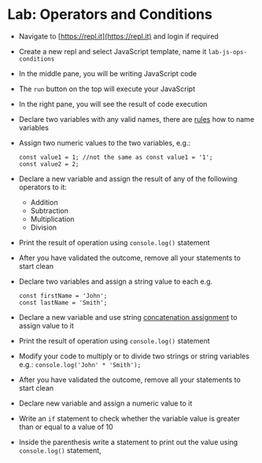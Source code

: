 # Lab: Operators and Conditions

* Navigate to [https://repl.it](https://repl.it) and login if required
* Create a new repl and select JavaScript template, name it `lab-js-ops-conditions`
* In the middle pane, you will be writing JavaScript code
* The `run` button on the top will execute your JavaScript
* In the right pane, you will see the result of code execution
* Declare two variables with any valid names, there are [rules](https://www.dummies.com/web-design-development/javascript/naming-javascript-variables/) how to name variables
* Assign two numeric values to the two variables, e.g.:

  ```text
  const value1 = 1; //not the same as const value1 = '1';
  const value2 = 2;
  ```

* Declare a new variable and assign the result of any of the following operators to it:
  * Addition
  * Subtraction
  * Multiplication
  * Division
* Print the result of operation using `console.log()` statement
* After you have validated the outcome, remove all your statements to start clean
* Declare two variables and assign a string value to each e.g.

  ```text
  const firstName = 'John'; 
  const lastName = 'Smith';
  ```

* Declare a new variable and use string [concatenation assignment](https://docs.onux.com/en-US/Developers/JavaScript-PP/Language/Reference/Expressions/assignment-operators/concatenation) to assign value to it
* Print the result of operation using `console.log()` statement
* Modify your code to multiply or to divide two strings or string variables e.g.: `console.log('John' * 'Smith');`
* After you have validated the outcome, remove all your statements to start clean
* Declare new variable and assign a numeric value to it
* Write an `if` statement to check whether the variable value is greater than or equal to a value of 10
* Inside the parenthesis write a statement to print out the value using `console.log()` statement,

